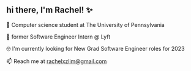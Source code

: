 ## hi there, I'm Rachel! ✨

🌱 Computer science student at The University of Pennsylvania

🚀 former Software Engineer Intern @ Lyft

🤓 I'm currently looking for New Grad Software Engineer roles for 2023

📫  Reach me at rachelxzlim@gmail.com

